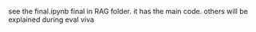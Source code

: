see the final.ipynb final in RAG folder. it has the main code. others will be explained during eval viva